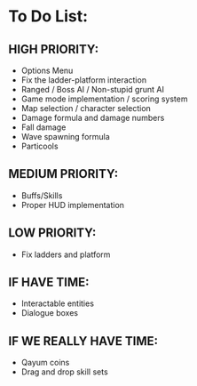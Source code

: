 # To Do List: #

## HIGH PRIORITY: ##
* Options Menu
* Fix the ladder-platform interaction
* Ranged / Boss AI / Non-stupid grunt AI
* Game mode implementation / scoring system
* Map selection / character selection
* Damage formula and damage numbers
* Fall damage
* Wave spawning formula
* Particools

## MEDIUM PRIORITY: ##
* Buffs/Skills
* Proper HUD implementation

## LOW PRIORITY: ##
* Fix ladders and platform

## IF HAVE TIME: ##
* Interactable entities
* Dialogue boxes

## IF WE REALLY HAVE TIME: ##
* Qayum coins
* Drag and drop skill sets